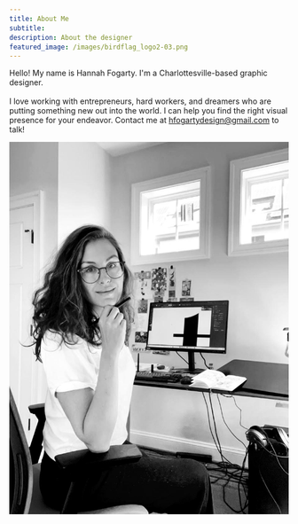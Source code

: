 ```yaml
---
title: About Me
subtitle:
description: About the designer
featured_image: /images/birdflag_logo2-03.png
---
```

Hello! My name is Hannah Fogarty. I'm a Charlottesville-based graphic designer. 
<br>
<br>
I love working with entrepreneurs, hard workers, and dreamers who are putting something new out into the world. I can help you find the right visual presence for your endeavor.
Contact me at hfogartydesign@gmail.com to talk!


![](/images/authorphoto.jpg)




